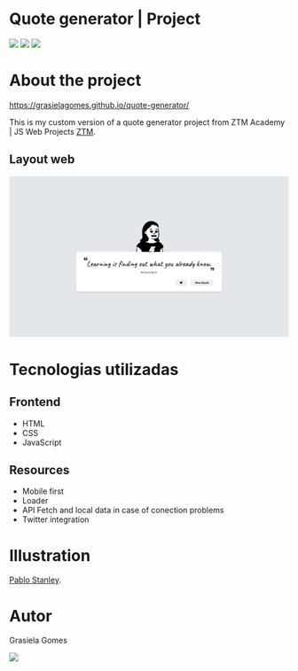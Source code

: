 # Quote generator | Project

[<img src="https://img.shields.io/badge/HTML5-E34F26?style=for-the-badge&logo=html5&logoColor=white">](#) [<img src="https://img.shields.io/badge/CSS3-1572B6?style=for-the-badge&logo=css3&logoColor=white">](#) [<img src="https://img.shields.io/badge/JavaScript-F7DF1E?style=for-the-badge&logo=javascript&logoColor=black">](#)


# About the project

https://grasielagomes.github.io/quote-generator/

This is my custom version of a quote generator project from ZTM Academy | JS Web Projects [ZTM](https://zerotomastery.io).


## Layout web
![Web](https://github.com/grasielaGomes/quote-generator/blob/main/assets/layout.jpg?raw=true)


# Tecnologias utilizadas
## Frontend
- HTML
- CSS
- JavaScript

## Resources
- Mobile first
- Loader
- API Fetch and local data in case of conection problems
- Twitter integration

# Illustration

[Pablo Stanley](https://www.openpeeps.com).

# Autor

Grasiela Gomes

[<img src="https://img.shields.io/badge/LinkedIn-0077B5?style=for-the-badge&logo=linkedin&logoColor=white">](https://www.linkedin.com/in/grasisilva/)


